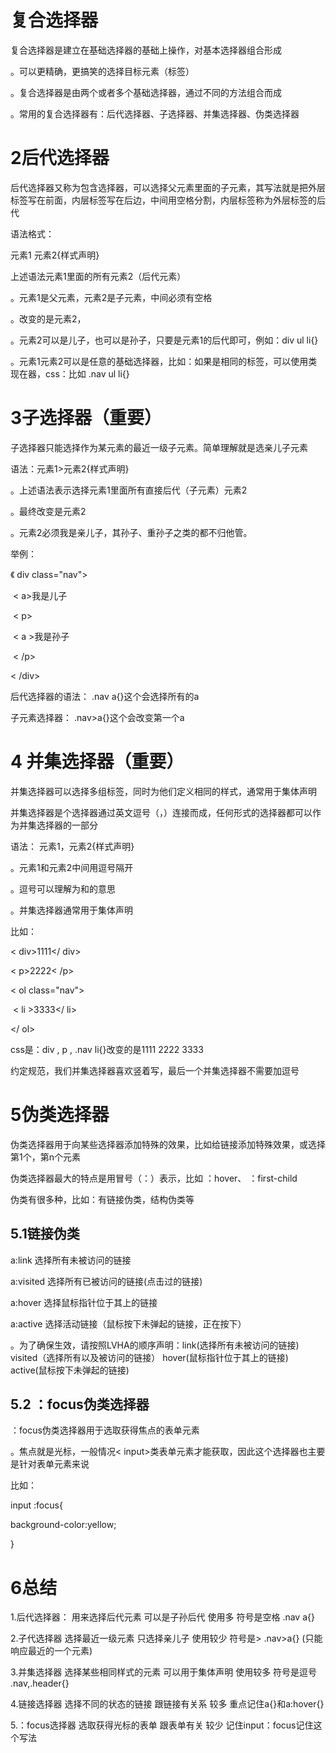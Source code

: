 # 复合选择器

复合选择器是建立在基础选择器的基础上操作，对基本选择器组合形成

。可以更精确，更搞笑的选择目标元素（标签）

。复合选择器是由两个或者多个基础选择器，通过不同的方法组合而成

。常用的复合选择器有：后代选择器、子选择器、并集选择器、伪类选择器

# 2后代选择器

后代选择器又称为包含选择器，可以选择父元素里面的子元素，其写法就是把外层标签写在前面，内层标签写在后边，中间用空格分割，内层标签称为外层标签的后代

语法格式：

元素1  元素2{样式声明}

上述语法元素1里面的所有元素2（后代元素）

。元素1是父元素，元素2是子元素，中间必须有空格

。改变的是元素2，

。元素2可以是儿子，也可以是孙子，只要是元素1的后代即可，例如：div ul li{}

。元素1元素2可以是任意的基础选择器，比如：如果是相同的标签，可以使用类现在器，css：比如 .nav ul li{}

# 3子选择器（重要）

子选择器只能选择作为某元素的最近一级子元素。简单理解就是选亲儿子元素

语法：元素1>元素2{样式声明}

。上述语法表示选择元素1里面所有直接后代（子元素）元素2

。最终改变是元素2

。元素2必须我是亲儿子，其孙子、重孙子之类的都不归他管。

举例：

《 div class="nav">  

​       < a>我是儿子</a>

​        < p>

​                < a >我是孙子</a>

​        < /p>

  < /div>

后代选择器的语法：   .nav a{}这个会选择所有的a

子元素选择器：   .nav>a{}这个会改变第一个a

# 4 并集选择器（重要）

并集选择器可以选择多组标签，同时为他们定义相同的样式，通常用于集体声明

并集选择器是个选择器通过英文逗号（，）连接而成，任何形式的选择器都可以作为并集选择器的一部分

语法：                元素1，元素2{样式声明}

。元素1和元素2中间用逗号隔开

。逗号可以理解为和的意思

。并集选择器通常用于集体声明

比如：

< div>1111</ div>

< p>2222< /p>

< ol class="nav">

​         < li >3333</ li>

</ ol>

css是：div , p , .nav  li{}改变的是1111  2222 3333

约定规范，我们并集选择器喜欢竖着写，最后一个并集选择器不需要加逗号

# 5伪类选择器

伪类选择器用于向某些选择器添加特殊的效果，比如给链接添加特殊效果，或选择第1个，第n个元素

伪类选择器最大的特点是用冒号（：）表示，比如     ：hover、   ：first-child

伪类有很多种，比如：有链接伪类，结构伪类等

## 5.1链接伪类

a:link               选择所有未被访问的链接

a:visited          选择所有已被访问的链接(点击过的链接)

a:hover           选择鼠标指针位于其上的链接

a:active          选择活动链接（鼠标按下未弹起的链接，正在按下）

。为了确保生效，请按照LVHA的顺序声明：link(选择所有未被访问的链接)     visited（选择所有以及被访问的链接） hover(鼠标指针位于其上的链接)         active(鼠标按下未弹起的链接)

## 5.2   ：focus伪类选择器

：focus伪类选择器用于选取获得焦点的表单元素

。焦点就是光标，一般情况< input>类表单元素才能获取，因此这个选择器也主要是针对表单元素来说

比如：

input :focus{

background-color:yellow;

}

# 6总结

1.后代选择器：     用来选择后代元素      可以是子孙后代   使用多  符号是空格   .nav   a{}

2.子代选择器        选择最近一级元素        只选择亲儿子   使用较少   符号是>    .nav>a{}   (只能响应最近的一个元素)

3.并集选择器        选择某些相同样式的元素   可以用于集体声明    使用较多       符号是逗号    .nav,.header{}

4.链接选择器        选择不同的状态的链接        跟链接有关系    较多    重点记住a{}和a:hover{}

5.：focus选择器     选取获得光标的表单          跟表单有关        较少    记住input：focus记住这个写法



